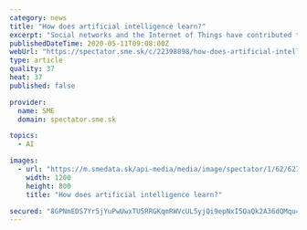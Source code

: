 ```yaml
---
category: news
title: "How does artificial intelligence learn?"
excerpt: "Social networks and the Internet of Things have contributed to the current boom of artificial intelligence. Martin Spano is the author of Artificial Intelligence in a Nutshell, a book that explores the mystified subject of artificial intelligence (AI) with simple,"
publishedDateTime: 2020-05-11T09:08:00Z
webUrl: "https://spectator.sme.sk/c/22398898/how-does-artificial-intelligence-learn.html"
type: article
quality: 37
heat: 37
published: false

provider:
  name: SME
  domain: spectator.sme.sk

topics:
  - AI

images:
  - url: "https://m.smedata.sk/api-media/media/image/spectator/1/62/6273751/6273751_1200x.jpeg?rev=3"
    width: 1200
    height: 800
    title: "How does artificial intelligence learn?"

secured: "8GPNmEDS7Yr5jYuPwUwxTU5RRGKqmRWVcUL5yjQi9epNxI5QaQk2A36dQMqu4FmjF8dDYd5J2dxxPEE3KjhtLJC+cA8kbCZfgsSa0jx66a0FMKCoAeDWZh+5Uk9VbnZOTzh7TYs3a0DO683pkdyBFElOvbFt1S93tnzkmUB4g0uhkuCcJ6Ffqv8pKnbU7PfQEvQQ2unyqxjNaIdvoE8sHW3L6vgLvkz843Zj8IBFhRb/cqY+uM2MgA1cZxp5dI+Ut3fMFNvHR6XhwhzdulW2TZBHGM8Ueth74U6FMmCzBBbSjt2zkHuVTI1fEbPiZb+yFw2/wQhqptApqBKRR3CUrzEeSyq9ECWk5AaPfYIZIeBcl+YtIIKvWmT/k3f4yPiWrz6iq2GgKQTWQ2MqB24cmmYn7B20NeIFlwbSEVEGeq54dKpj2W53lXyPA4E21ZqoGJm1cUxmnLlhkaOZWpTv9HXCDhZwRnA+aZY6khU6Y+g=;iVaPHYJ2E4jzeTSDZehyBQ=="
---
```


